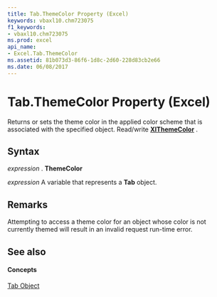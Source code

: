 ```yaml
---
title: Tab.ThemeColor Property (Excel)
keywords: vbaxl10.chm723075
f1_keywords:
- vbaxl10.chm723075
ms.prod: excel
api_name:
- Excel.Tab.ThemeColor
ms.assetid: 81b073d3-86f6-1d8c-2d60-228d83cb2e66
ms.date: 06/08/2017
---
```



# Tab.ThemeColor Property (Excel)

Returns or sets the theme color in the applied color scheme that is associated with the specified object. Read/write  **[XlThemeColor](xlthemecolor-enumeration-excel.md)** .


## Syntax

 _expression_ . **ThemeColor**

 _expression_ A variable that represents a **Tab** object.


## Remarks

Attempting to access a theme color for an object whose color is not currently themed will result in an invalid request run-time error.


## See also


#### Concepts


[Tab Object](tab-object-excel.md)


